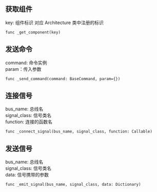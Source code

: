 ## 获取组件
key: 组件标识 对应 Architecture 类中注册的标识
```
func _get_component(key)
```

## 发送命令

command: 命令实例  
param：传入参数
```
func _send_command(command: BaseCommand, param={})
```

## 连接信号

bus_name: 总线名  
signal_class: 信号类名  
function: 连接的函数名
```
func _connect_signal(bus_name, signal_class, function: Callable)
```

## 发送信号

bus_name: 总线名  
signal_class: 信号类名  
data: 信号携带的参数
```		
func _emit_signal(bus_name, signal_class, data: Dictionary)
```
